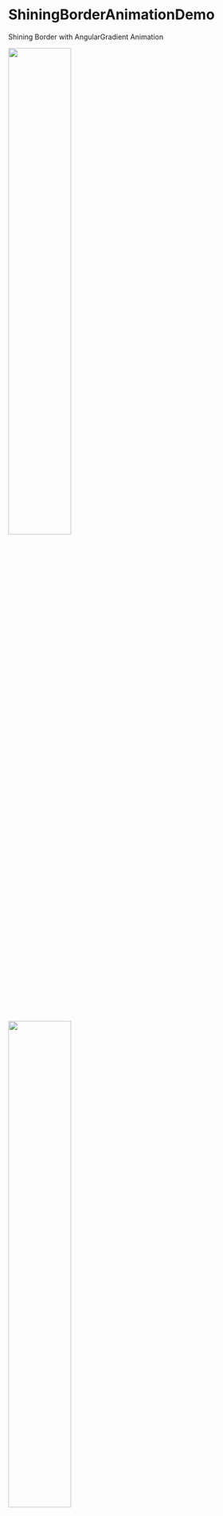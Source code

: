# ShiningBorderAnimationDemo
Shining Border with AngularGradient Animation

<img src="https://user-images.githubusercontent.com/60254939/193379221-014a2ce1-dde3-4dd3-b39b-87096a17673d.gif" width="50%" height="50%">

<img src="https://user-images.githubusercontent.com/60254939/193379220-a877c66a-4f1c-43bc-b4c9-33f00b741180.gif" width="50%" height="50%">
